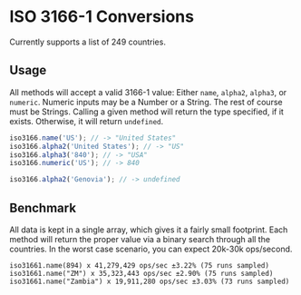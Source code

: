 # ISO 3166-1 Conversions
Currently supports a list of 249 countries. 

## Usage

All methods will accept a valid 3166-1 value: Either `name`, `alpha2`,
`alpha3`, or `numeric`. Numeric inputs may be a Number or a
String. The rest of course must be Strings. Calling a given method
will return the type specified, if it exists. Otherwise, it will
return `undefined`.

```javascript
iso3166.name('US'); // -> "United States"
iso3166.alpha2('United States'); // -> "US"
iso3166.alpha3('840'); // -> "USA"
iso3166.numeric('US'); // -> 840

iso3166.alpha2('Genovia'); // -> undefined
```

## Benchmark

All data is kept in a single array, which gives it a fairly small
footprint. Each method will return the proper value via a binary
search through all the countries. In the worst case scenario, you can
expect 20k-30k ops/second.

```
iso31661.name(894) x 41,279,429 ops/sec ±3.22% (75 runs sampled)
iso31661.name("ZM") x 35,323,443 ops/sec ±2.90% (75 runs sampled)
iso31661.name("Zambia") x 19,911,280 ops/sec ±3.03% (73 runs sampled)
```


